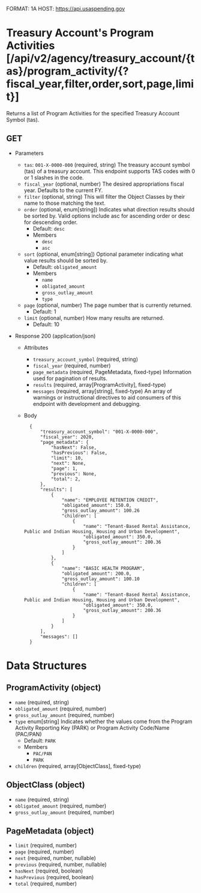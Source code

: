 FORMAT: 1A
HOST: https://api.usaspending.gov

# Treasury Account's Program Activities [/api/v2/agency/treasury_account/{tas}/program_activity/{?fiscal_year,filter,order,sort,page,limit}]

Returns a list of Program Activities for the specified Treasury Account Symbol (tas).

## GET

+ Parameters
    + `tas`: `001-X-0000-000` (required, string)
        The treasury account symbol (tas) of a treasury account. This endpoint supports TAS codes with 0 or 1 slashes in the code.
    + `fiscal_year` (optional, number)
        The desired appropriations fiscal year. Defaults to the current FY.
    + `filter` (optional, string)
        This will filter the Object Classes by their name to those matching the text.
    + `order` (optional, enum[string])
        Indicates what direction results should be sorted by. Valid options include asc for ascending order or desc for descending order.
        + Default: `desc`
        + Members
            + `desc`
            + `asc`
    + `sort` (optional, enum[string])
        Optional parameter indicating what value results should be sorted by.
        + Default: `obligated_amount`
        + Members
            + `name`
            + `obligated_amount`
            + `gross_outlay_amount`
            + `type`
    + `page` (optional, number)
        The page number that is currently returned.
        + Default: 1
    + `limit` (optional, number)
        How many results are returned.
        + Default: 10

+ Response 200 (application/json)
    + Attributes
        + `treasury_account_symbol` (required, string)
        + `fiscal_year` (required, number)
        + `page_metadata` (required, PageMetadata, fixed-type)
            Information used for pagination of results.
        + `results` (required, array[ProgramActivity], fixed-type)
        + `messages` (required, array[string], fixed-type)
            An array of warnings or instructional directives to aid consumers of this endpoint with development and debugging.

    + Body

            {
                "treasury_account_symbol": "001-X-0000-000",
                "fiscal_year": 2020,
                "page_metadata": {
                    "hasNext": False,
                    "hasPrevious": False,
                    "limit": 10,
                    "next": None,
                    "page": 1,
                    "previous": None,
                    "total": 2,
                },
                "results": [
                    {
                        "name": "EMPLOYEE RETENTION CREDIT",
                        "obligated_amount": 150.0,
                        "gross_outlay_amount": 100.26
                        "children": [
                            {
                                "name": "Tenant-Based Rental Assistance, Public and Indian Housing, Housing and Urban Development",
                                "obligated_amount": 350.0,
                                "gross_outlay_amount": 200.36
                            }
                        ]
                    },
                    {
                        "name": "BASIC HEALTH PROGRAM",
                        "obligated_amount": 200.0,
                        "gross_outlay_amount": 100.10
                        "children": [
                            {
                                "name": "Tenant-Based Rental Assistance, Public and Indian Housing, Housing and Urban Development",
                                "obligated_amount": 350.0,
                                "gross_outlay_amount": 200.36
                            }
                        ]
                    }
                ],
                "messages": []
            }

# Data Structures

## ProgramActivity (object)
+ `name` (required, string)
+ `obligated_amount` (required, number)
+ `gross_outlay_amount` (required, number)
+ `type` enum[string]
   Indicates whether the values come from the Program Activity Reporting Key (PARK) or Program Activity Code/Name (PAC/PAN)
  + Default: `PARK`
  + Members
    + `PAC/PAN`
    + `PARK`
+ `children` (required, array[ObjectClass], fixed-type)

## ObjectClass (object)
+ `name` (required, string)
+ `obligated_amount` (required, number)
+ `gross_outlay_amount` (required, number)

## PageMetadata (object)
+ `limit` (required, number)
+ `page` (required, number)
+ `next` (required, number, nullable)
+ `previous` (required, number, nullable)
+ `hasNext` (required, boolean)
+ `hasPrevious` (required, boolean)
+ `total` (required, number)
